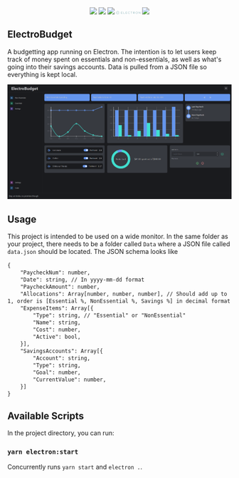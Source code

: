 
<div align="center">
<img width="55" src="https://raw.githubusercontent.com/gilbarbara/logos/master/logos/javascript.svg"/>
<img width="55" src="https://raw.githubusercontent.com/gilbarbara/logos/master/logos/typescript-icon.svg"/>
<img width="55" src="https://raw.githubusercontent.com/gilbarbara/logos/master/logos/create-react-app.svg"/>
<img width="55" src="https://raw.githubusercontent.com/gilbarbara/logos/master/logos/electron.svg"/>
<img width="55" src="https://raw.githubusercontent.com/gilbarbara/logos/master/logos/mantine-icon.svg"/>
</div>



## ElectroBudget
A budgetting app running on Electron. The intention is to let users keep track of money spent on essentials and non-essentials, as well as what's going into their savings accounts. Data is pulled from a JSON file so everything is kept local.  

![alt text](sample_pics/ElectroBudget_NonEssentials.png)

## Usage
This project is intended to be used on a wide monitor. In the same folder as your project, there needs to be a folder called `Data` where a JSON file called `data.json` should be located. The JSON schema looks like
``` 
{
    "PaycheckNum": number,
    "Date": string, // In yyyy-mm-dd format
    "PaycheckAmount": number,
    "Allocations": Array[number, number, number], // Should add up to 1, order is [Essential %, NonEssential %, Savings %] in decimal format
    "ExpenseItems": Array[{
        "Type": string, // "Essential" or "NonEssential"
        "Name": string,
        "Cost": number,
        "Active": bool,
    }],
    "SavingsAccounts": Array[{
        "Account": string,
        "Type": string,
        "Goal": number,
        "CurrentValue": number,
    }]
}
```

## Available Scripts

In the project directory, you can run:

### `yarn electron:start`
Concurrently runs `yarn start` and `electron .`. 

